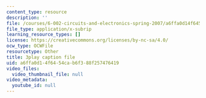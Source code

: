 ```yaml
---
content_type: resource
description: ''
file: /courses/6-002-circuits-and-electronics-spring-2007/a6ffa0d14f6454cab6f388f257476419_TXJIhDHtHSI.vtt
file_type: application/x-subrip
learning_resource_types: []
license: https://creativecommons.org/licenses/by-nc-sa/4.0/
ocw_type: OCWFile
resourcetype: Other
title: 3play caption file
uid: a6ffa0d1-4f64-54ca-b6f3-88f257476419
video_files:
  video_thumbnail_file: null
video_metadata:
  youtube_id: null
---
```

